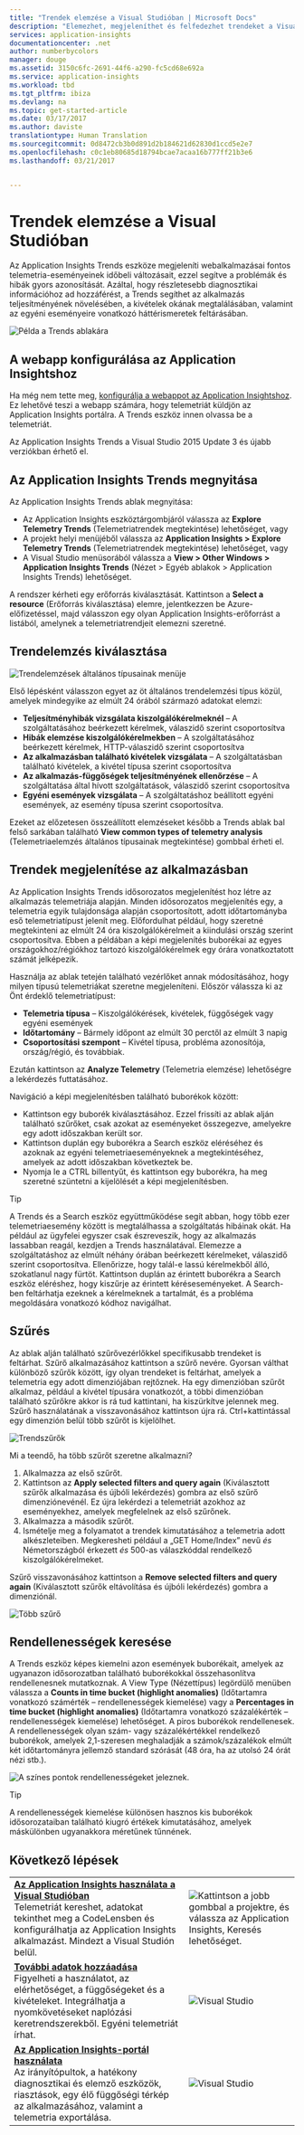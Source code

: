 ```yaml
---
title: "Trendek elemzése a Visual Studióban | Microsoft Docs"
description: "Elemezhet, megjeleníthet és felfedezhet trendeket a Visual Studióban található Application Insights telemetriáival."
services: application-insights
documentationcenter: .net
author: numberbycolors
manager: douge
ms.assetid: 3150c6fc-2691-44f6-a290-fc5cd68e692a
ms.service: application-insights
ms.workload: tbd
ms.tgt_pltfrm: ibiza
ms.devlang: na
ms.topic: get-started-article
ms.date: 03/17/2017
ms.author: daviste
translationtype: Human Translation
ms.sourcegitcommit: 0d8472cb3b0d891d2b184621d62830d1ccd5e2e7
ms.openlocfilehash: c0c1eb80685d18794bcae7acaa16b777ff21b3e6
ms.lasthandoff: 03/21/2017


---
```

# <a name="analyzing-trends-in-visual-studio"></a>Trendek elemzése a Visual Studióban
Az Application Insights Trends eszköze megjeleníti webalkalmazásai fontos telemetria-eseményeinek időbeli változásait, ezzel segítve a problémák és hibák gyors azonosítását. Azáltal, hogy részletesebb diagnosztikai információhoz ad hozzáférést, a Trends segíthet az alkalmazás teljesítményének növelésében, a kivételek okának megtalálásában, valamint az egyéni eseményeire vonatkozó háttérismeretek feltárásában.

![Példa a Trends ablakára](./media/app-insights-visual-studio-trends/app-insights-trends-hero-750.png)

## <a name="configure-your-web-app-for-application-insights"></a>A webapp konfigurálása az Application Insightshoz

Ha még nem tette meg, [konfigurálja a webappot az Application Insightshoz](app-insights-overview.md). Ez lehetővé teszi a webapp számára, hogy telemetriát küldjön az Application Insights portálra. A Trends eszköz innen olvassa be a telemetriát.

Az Application Insights Trends a Visual Studio 2015 Update 3 és újabb verziókban érhető el.

## <a name="open-application-insights-trends"></a>Az Application Insights Trends megnyitása
Az Application Insights Trends ablak megnyitása:

* Az Application Insights eszköztárgombjáról válassza az **Explore Telemetry Trends** (Telemetriatrendek megtekintése) lehetőséget, vagy
* A projekt helyi menüjéből válassza az **Application Insights > Explore Telemetry Trends** (Telemetriatrendek megtekintése) lehetőséget, vagy
* A Visual Studio menüsorából válassza a **View > Other Windows > Application Insights Trends** (Nézet > Egyéb ablakok > Application Insights Trends) lehetőséget.

A rendszer kérheti egy erőforrás kiválasztását. Kattintson a **Select a resource** (Erőforrás kiválasztása) elemre, jelentkezzen be Azure-előfizetéssel, majd válasszon egy olyan Application Insights-erőforrást a listából, amelynek a telemetriatrendjeit elemezni szeretné.

## <a name="choose-a-trend-analysis"></a>Trendelemzés kiválasztása
![Trendelemzések általános típusainak menüje](./media/app-insights-visual-studio-trends/app-insights-trends-1-750.png)

Első lépésként válasszon egyet az öt általános trendelemzési típus közül, amelyek mindegyike az elmúlt 24 órából származó adatokat elemzi:

* **Teljesítményhibák vizsgálata kiszolgálókérelmeknél** – A szolgáltatásához beérkezett kérelmek, válaszidő szerint csoportosítva
* **Hibák elemzése kiszolgálókérelmekben** – A szolgáltatásához beérkezett kérelmek, HTTP-válaszidő szerint csoportosítva
* **Az alkalmazásban található kivételek vizsgálata** – A szolgáltatásban található kivételek, a kivétel típusa szerint csoportosítva
* **Az alkalmazás-függőségek teljesítményének ellenőrzése** – A szolgáltatása által hívott szolgáltatások, válaszidő szerint csoportosítva
* **Egyéni események vizsgálata** – A szolgáltatáshoz beállított egyéni események, az esemény típusa szerint csoportosítva.

Ezeket az előzetesen összeállított elemzéseket később a Trends ablak bal felső sarkában található **View common types of telemetry analysis** (Telemetriaelemzés általános típusainak megtekintése) gombbal érheti el.

## <a name="visualize-trends-in-your-application"></a>Trendek megjelenítése az alkalmazásban
Az Application Insights Trends idősorozatos megjelenítést hoz létre az alkalmazás telemetriája alapján. Minden idősorozatos megjelenítés egy, a telemetria egyik tulajdonsága alapján csoportosított, adott időtartományba eső telemetriatípust jelenít meg. Előfordulhat például, hogy szeretné megtekinteni az elmúlt 24 óra kiszolgálókérelmeit a kiindulási ország szerint csoportosítva. Ebben a példában a képi megjelenítés buborékai az egyes országokhoz/régiókhoz tartozó kiszolgálókérelmek egy órára vonatkoztatott számát jelképezik.

Használja az ablak tetején található vezérlőket annak módosításához, hogy milyen típusú telemetriákat szeretne megjeleníteni. Először válassza ki az Önt érdeklő telemetriatípust:

* **Telemetria típusa** – Kiszolgálókérések, kivételek, függőségek vagy egyéni események
* **Időtartomány** – Bármely időpont az elmúlt 30 perctől az elmúlt 3 napig
* **Csoportosítási szempont** – Kivétel típusa, probléma azonosítója, ország/régió, és továbbiak.

Ezután kattintson az **Analyze Telemetry** (Telemetria elemzése) lehetőségre a lekérdezés futtatásához.

Navigáció a képi megjelenítésben található buborékok között:

* Kattintson egy buborék kiválasztásához. Ezzel frissíti az ablak alján található szűrőket, csak azokat az eseményeket összegezve, amelyekre egy adott időszakban került sor.
* Kattintson duplán egy buborékra a Search eszköz eléréséhez és azoknak az egyéni telemetriaeseményeknek a megtekintéséhez, amelyek az adott időszakban következtek be.
* Nyomja le a CTRL billentyűt, és kattintson egy buborékra, ha meg szeretné szüntetni a kijelölését a képi megjelenítésben.

> [!TIP]
> A Trends és a Search eszköz együttműködése segít abban, hogy több ezer telemetriaesemény között is megtalálhassa a szolgáltatás hibáinak okát. Ha például az ügyfelei egyszer csak észreveszik, hogy az alkalmazás lassabban reagál, kezdjen a Trends használatával. Elemezze a szolgáltatáshoz az elmúlt néhány órában beérkezett kérelmeket, válaszidő szerint csoportosítva. Ellenőrizze, hogy talál-e lassú kérelmekből álló, szokatlanul nagy fürtöt. Kattintson duplán az érintett buborékra a Search eszköz eléréshez, hogy kiszűrje az érintett kéréseseményeket. A Search-ben feltárhatja ezeknek a kérelmeknek a tartalmát, és a probléma megoldására vonatkozó kódhoz navigálhat.
> 
> 

## <a name="filter"></a>Szűrés
Az ablak alján található szűrővezérlőkkel specifikusabb trendeket is feltárhat. Szűrő alkalmazásához kattintson a szűrő nevére. Gyorsan válthat különböző szűrők között, így olyan trendeket is feltárhat, amelyek a telemetria egy adott dimenziójában rejtőznek. Ha egy dimenzióban szűrőt alkalmaz, például a kivétel típusára vonatkozót, a többi dimenzióban található szűrőkre akkor is rá tud kattintani, ha kiszürkítve jelennek meg. Szűrő használatának a visszavonásához kattintson újra rá. Ctrl+kattintással egy dimenzión belül több szűrőt is kijelölhet.

![Trendszűrők](./media/app-insights-visual-studio-trends/TrendsFiltering-750.png)

Mi a teendő, ha több szűrőt szeretne alkalmazni? 

1. Alkalmazza az első szűrőt. 
2. Kattintson az **Apply selected filters and query again** (Kiválasztott szűrők alkalmazása és újbóli lekérdezés) gombra az első szűrő dimenziónevénél. Ez újra lekérdezi a telemetriát azokhoz az eseményekhez, amelyek megfelelnek az első szűrőnek. 
3. Alkalmazza a második szűrőt. 
4. Ismételje meg a folyamatot a trendek kimutatásához a telemetria adott alkészleteiben. Megkeresheti például a „GET Home/Index” nevű *és* Németországból érkezett *és* 500-as válaszkóddal rendelkező kiszolgálókérelmeket. 

Szűrő visszavonásához kattintson a **Remove selected filters and query again** (Kiválasztott szűrők eltávolítása és újbóli lekérdezés) gombra a dimenziónál.

![Több szűrő](./media/app-insights-visual-studio-trends/TrendsFiltering2-750.png)

## <a name="find-anomalies"></a>Rendellenességek keresése
A Trends eszköz képes kiemelni azon események buborékait, amelyek az ugyanazon idősorozatban található buborékokkal összehasonlítva rendellenesnek mutatkoznak. A View Type (Nézettípus) legördülő menüben válassza a **Counts in time bucket (highlight anomalies)** (Időtartamra vonatkozó számérték – rendellenességek kiemelése) vagy a **Percentages in time bucket (highlight anomalies)** (Időtartamra vonatkozó százalékérték – rendellenességek kiemelése) lehetőséget. A piros buborékok rendellenesek. A rendellenességek olyan szám- vagy százalékértékkel rendelkező buborékok, amelyek 2,1-szeresen meghaladják a számok/százalékok elmúlt két időtartományra jellemző standard szórását (48 óra, ha az utolsó 24 órát nézi stb.).

![A színes pontok rendellenességeket jeleznek.](./media/app-insights-visual-studio-trends/TrendsAnomalies-750.png)

> [!TIP]
> A rendellenességek kiemelése különösen hasznos kis buborékok idősorozataiban található kiugró értékek kimutatásához, amelyek máskülönben ugyanakkora méretűnek tűnnének.  
> 
> 

## <a name="next"></a>Következő lépések
|  |  |
| --- | --- |
| **[Az Application Insights használata a Visual Studióban](app-insights-visual-studio.md)**<br/>Telemetriát kereshet, adatokat tekinthet meg a CodeLensben és konfigurálhatja az Application Insights alkalmazást. Mindezt a Visual Studión belül. |![Kattintson a jobb gombbal a projektre, és válassza az Application Insights, Keresés lehetőséget.](./media/app-insights-visual-studio-trends/34.png) |
| **[További adatok hozzáadása](app-insights-asp-net-more.md)**<br/>Figyelheti a használatot, az elérhetőséget, a függőségeket és a kivételeket. Integrálhatja a nyomkövetéseket naplózási keretrendszerekből. Egyéni telemetriát írhat. |![Visual Studio](./media/app-insights-visual-studio-trends/64.png) |
| **[Az Application Insights-portál használata](app-insights-dashboards.md)**<br/>Az irányítópultok, a hatékony diagnosztikai és elemző eszközök, riasztások, egy élő függőségi térkép az alkalmazásához, valamint a telemetria exportálása. |![Visual Studio](./media/app-insights-visual-studio-trends/62.png) |



